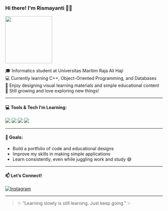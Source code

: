### Hi there! I'm Rismayanti 👩‍💻

<img src="https://media.giphy.com/media/26BRv0ThflsHCqDrG/giphy.gif" width="150"/>

🎓 Informatics student at Universitas Maritim Raja Ali Haji  
💻 Currently learning C++, Object-Oriented Programming, and Databases  
🎨 Enjoy designing visual learning materials and simple educational content  
🌱 Still growing and love exploring new things!

---

#### 💻 Tools & Tech I’m Learning:
<img src="https://img.shields.io/badge/C%2B%2B-00599C?style=for-the-badge&logo=c%2B%2B&logoColor=white"/>
<img src="https://img.shields.io/badge/MySQL-4479A1?style=for-the-badge&logo=mysql&logoColor=white"/>
<img src="https://img.shields.io/badge/Canva-pink?style=for-the-badge&logo=canva&logoColor=white"/>
<img src="https://img.shields.io/badge/Figma-pink?style=for-the-badge&logo=figma&logoColor=white"/>

---

#### 🎯 Goals:
- Build a portfolio of code and educational designs  
- Improve my skills in making simple applications  
- Learn consistently, even while juggling work and study 😅

---

#### 📫 Let’s Connect!

[![Instagram](https://img.shields.io/badge/Instagram-%40risma.fgr-pink?style=for-the-badge&logo=instagram&logoColor=white)](https://www.instagram.com/risma.fgr)

---

> ✨ “Learning slowly is still learning. Just keep going.” ✨
